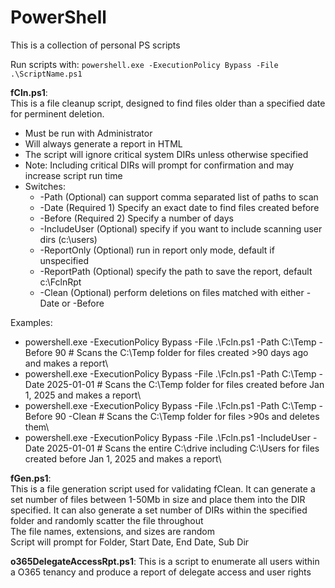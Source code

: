 # PowerShell
This is a collection of personal PS scripts

Run scripts with: `powershell.exe -ExecutionPolicy Bypass -File .\ScriptName.ps1`

**fCln.ps1**:\
This is a file cleanup script, designed to find files older than a specified date for perminent deletion.
- Must be run with Administrator
- Will always generate a report in HTML
- The script will ignore critical system DIRs unless otherwise specified
- Note: Including critical DIRs will prompt for confirmation and may increase script run time
- Switches:
  - -Path (Optional) can support comma separated list of paths to scan
  - -Date (Required 1) Specify an exact date to find files created before
  - -Before (Required 2) Specify a number of days
  - -IncludeUser (Optional) specify if you want to include scanning user dirs (c:\users)
  - -ReportOnly (Optional) run in report only mode, default if unspecified
  - -ReportPath (Optional) specify the path to save the report, default c:\FclnRpt
  - -Clean (Optional) perform deletions on files matched with either -Date or -Before
  
Examples:
- powershell.exe -ExecutionPolicy Bypass -File .\Fcln.ps1 -Path C:\Temp -Before 90 # Scans the C:\Temp folder for files created >90 days ago and makes a report\
- powershell.exe -ExecutionPolicy Bypass -File .\Fcln.ps1 -Path C:\Temp -Date 2025-01-01 # Scans the C:\Temp folder for files created before Jan 1, 2025 and makes a report\
- powershell.exe -ExecutionPolicy Bypass -File .\Fcln.ps1 -Path C:\Temp -Before 90 -Clean # Scans the C:\Temp folder for files >90s and deletes them\
- powershell.exe -ExecutionPolicy Bypass -File .\Fcln.ps1 -IncludeUser -Date 2025-01-01 # Scans the entire C:\drive including C:\Users for files created before Jan 1, 2025 and makes a report\

**fGen.ps1**:\
This is a file generation script used for validating fClean. It can generate a set number of files between 1-50Mb in size and place them into the DIR specified. It can also generate a set number of DIRs within the specified folder and randomly scatter the file throughout\
The file names, extensions, and sizes are random\
Script will prompt for Folder, Start Date, End Date, Sub Dir


**o365DelegateAccessRpt.ps1**:
This is a script to enumerate all users within a O365 tenancy and produce a report of delegate access and user rights
